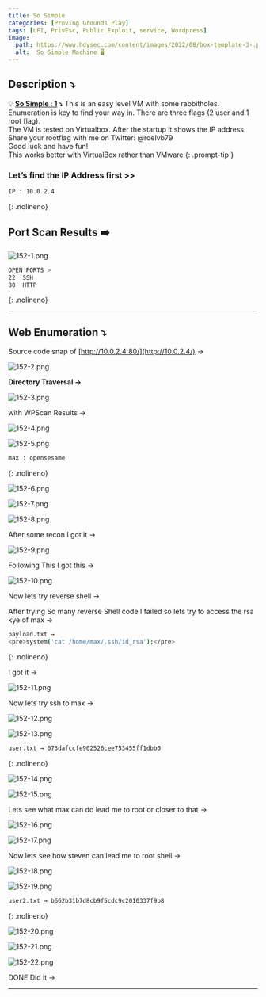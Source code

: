 ```yaml
---
title: So Simple
categories: [Proving Grounds Play]
tags: [LFI, PrivEsc, Public Exploit, service, Wordpress]
image:
  path: https://www.hdysec.com/content/images/2022/08/box-template-3-.png
  alt:  So Simple Machine 🖥️
---
```



## **Description ⤵️**

>
💡 **[So Simple : 1](https://vulnhub.com/entry/so-simple-1,515/) ⤵️**
This is an easy level VM with some rabbitholes. Enumeration is key to find your way in. There are three flags (2 user and 1 root flag).
<br>
The VM is tested on Virtualbox. After the startup it shows the IP address.
<br>
Share your rootflag with me on Twitter: @roelvb79
<br>
Good luck and have fun!
<br>
This works better with VirtualBox rather than VMware
{: .prompt-tip }

### Let’s find the IP Address first >>

```bash
IP : 10.0.2.4
```
{: .nolineno}

## Port Scan Results ➡️

![152-1.png](/Vulnhub-Files/img/So-Simple/152-1.png)

```bash
OPEN PORTS >
22  SSH
80  HTTP
```
{: .nolineno}

---

## Web Enumeration ⤵️

Source code snap of [http://10.0.2.4:80/](http://10.0.2.4/) → 

![152-2.png](/Vulnhub-Files/img/So-Simple/152-2.png)

**Directory Traversal →**

![152-3.png](/Vulnhub-Files/img/So-Simple/152-3.png)

with WPScan Results →

![152-4.png](/Vulnhub-Files/img/So-Simple/152-4.png)

![152-5.png](/Vulnhub-Files/img/So-Simple/152-5.png)

```bash
max : opensesame
```
{: .nolineno}

![152-6.png](/Vulnhub-Files/img/So-Simple/152-6.png)

![152-7.png](/Vulnhub-Files/img/So-Simple/152-7.png)

![152-8.png](/Vulnhub-Files/img/So-Simple/152-8.png)

After some recon I got it →

![152-9.png](/Vulnhub-Files/img/So-Simple/152-9.png)

Following This I got this →

![152-10.png](/Vulnhub-Files/img/So-Simple/152-10.png)

Now lets try reverse shell →

After trying So many reverse Shell code I failed so lets try to access the rsa kye of max →

```bash
payload.txt → 
<pre>system('cat /home/max/.ssh/id_rsa');</pre>

```
{: .nolineno}

I got it →

![152-11.png](/Vulnhub-Files/img/So-Simple/152-11.png)

Now lets try ssh to max →

![152-12.png](/Vulnhub-Files/img/So-Simple/152-12.png)

![152-13.png](/Vulnhub-Files/img/So-Simple/152-13.png)

```bash
user.txt → 073dafccfe902526cee753455ff1dbb0
```
{: .nolineno}

![152-14.png](/Vulnhub-Files/img/So-Simple/152-14.png)

![152-15.png](/Vulnhub-Files/img/So-Simple/152-15.png)

Lets see what max can do lead me to root or closer to that →

![152-16.png](/Vulnhub-Files/img/So-Simple/152-16.png)

![152-17.png](/Vulnhub-Files/img/So-Simple/152-17.png)

Now lets see how steven can lead me to root shell →

![152-18.png](/Vulnhub-Files/img/So-Simple/152-18.png)

![152-19.png](/Vulnhub-Files/img/So-Simple/152-19.png)

```bash
user2.txt → b662b31b7d8cb9f5cdc9c2010337f9b8
```
{: .nolineno}

![152-20.png](/Vulnhub-Files/img/So-Simple/152-20.png)

![152-21.png](/Vulnhub-Files/img/So-Simple/152-21.png)

![152-22.png](/Vulnhub-Files/img/So-Simple/152-22.png)

DONE Did it →

---